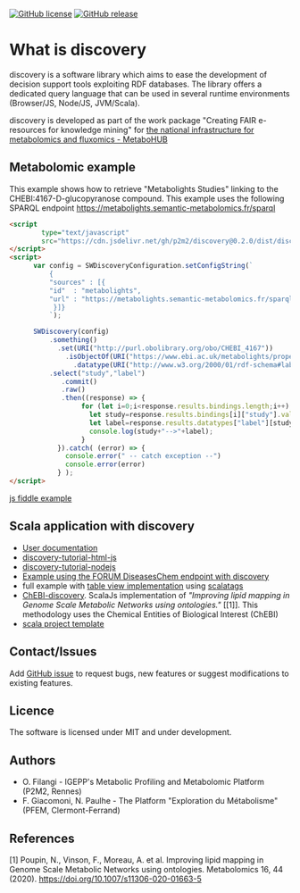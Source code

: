 [![GitHub license](https://img.shields.io/github/license/p2m2/discovery.svg)](https://github.com/p2m2/discovery/blob/master/LICENSE)
[![GitHub release](https://img.shields.io/github/v/release/p2m2/discovery.svg)](https://github.com/p2m2/discovery/releases/)

# What is discovery

discovery is a software library which aims to ease the development of decision support tools
exploiting RDF databases.
The library offers a dedicated query language that can be used in several runtime environments (Browser/JS, Node/JS, JVM/Scala).

discovery is developed as part of the work package "Creating FAIR e-resources for knowledge mining" for [the 
national infrastructure for metabolomics and fluxomics - MetaboHUB](https://www.metabohub.fr/home.html) 



## Metabolomic example

This example shows how to retrieve "Metabolights Studies" 
linking to the CHEBI:4167-D-glucopyranose compound. This example uses the following SPARQL endpoint https://metabolights.semantic-metabolomics.fr/sparql


```html
<script 
        type="text/javascript" 
        src="https://cdn.jsdelivr.net/gh/p2m2/discovery@0.2.0/dist/discovery-web.min.js"> 
</script>
<script>
      var config = SWDiscoveryConfiguration.setConfigString(`
          {
          "sources" : [{
          "id"  : "metabolights",
          "url" : "https://metabolights.semantic-metabolomics.fr/sparql"
           }]}
          `);

      SWDiscovery(config)
          .something()
            .set(URI("http://purl.obolibrary.org/obo/CHEBI_4167"))
              .isObjectOf(URI("https://www.ebi.ac.uk/metabolights/property#Xref"),"study")
                .datatype(URI("http://www.w3.org/2000/01/rdf-schema#label"),"label")
          .select("study","label")
             .commit()
             .raw()
             .then((response) => {
                  for (let i=0;i<response.results.bindings.length;i++) {
                    let study=response.results.bindings[i]["study"].value;
                    let label=response.results.datatypes["label"][study][0].value; 
                    console.log(study+"-->"+label);
                  }
            }).catch( (error) => {
              console.error(" -- catch exception --")
              console.error(error)
            } );
</script>
```

[js fiddle example](https://jsfiddle.net/uoecqath/5/)

## Scala application with discovery

- [User documentation](user_docs.md)
- [discovery-tutorial-html-js](https://github.com/p2m2/discovery-tutorial-html-js/tree/0.2.0)
- [discovery-tutorial-nodejs](https://github.com/p2m2/discovery-tutorial-nodejs)
- [Example using the FORUM DiseasesChem endpoint with discovery](user_docs_forum_example.md)
- full example with [table view implementation](https://github.com/p2m2/discovery-table-view) using [scalatags](https://github.com/lihaoyi/scalatags)
- [ChEBI-discovery](https://github.com/eMetaboHUB/ChEBI-discovery). ScalaJs implementation of *"Improving lipid mapping in Genome Scale Metabolic Networks using ontologies."* [[1]]. 
   This methodology uses the Chemical Entities of Biological Interest (ChEBI)   
- [scala project template](https://github.com/p2m2/discovery-scala-executable)

## Contact/Issues

Add [GitHub issue](https://github.com/p2m2/discovery/issues/new) to request bugs, new features or suggest modifications to existing features. 

## Licence
The software is licensed under MIT and under development.

## Authors

- O. Filangi -  IGEPP's Metabolic Profiling and Metabolomic Platform (P2M2, Rennes)
- F. Giacomoni, N. Paulhe - The Platform "Exploration du Métabolisme" (PFEM, Clermont-Ferrand)
   
## References

[1] Poupin, N., Vinson, F., Moreau, A. et al. Improving lipid mapping in Genome Scale Metabolic Networks using ontologies. Metabolomics 16, 44 (2020). https://doi.org/10.1007/s11306-020-01663-5